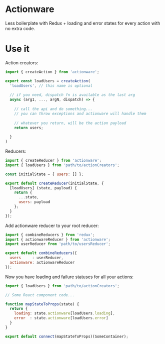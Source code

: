 # Actionware
Less boilerplate with Redux + loading and error states for every action with no extra code.

# Use it

Action creators:
```js
import { createAction } from 'actionware';

export const loadUsers = createAction(
  'loadUsers', // this name is optional
  
  // if you need, dispatch fn is available as the last arg
  async (arg1, ..., argN, dispatch) => {
  
    // call the api and do something...
    // you can throw exceptions and actionware will handle them
  
    // whatever you return, will be the action payload
    return users;
    
  }
)
```


Reducers:
```js
import { createReducer } from 'actionware';
import { loadUsers } from 'path/to/actionCreators';

const initialState = { users: [] };

export default createReducer(initialState, {
  [loadUsers] (state, payload) {
    return { 
      ...state,
      users: payload
    };
  }
});
```

Add actionware reducer to your root reducer:
```js
import { combineReducers } from 'redux';
import { actionwareReducer } from 'actionware';
import userReducer from 'path/to/usersReducer';

export default combineReducers({
  users     : userReducer,
  actionware: actionwareReducer
});
```

Now you have loading and failure statuses for all your actions:
```js
import { loadUsers } from 'path/to/actionCreators';

// Some React component code...

function mapStateToProps(state) {
  return {
    loading: state.actionware[loadUsers.loading],
    error  : state.actionware[loadUsers.error]
  }
}

export default connect(mapStateToProps)(SomeContainer);
```
